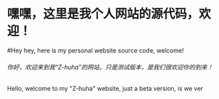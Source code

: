 # 嘿嘿，这里是我个人网站的源代码，欢迎！
#Hey hey, here is my personal website source code, welcome!
<h6>你好，欢迎来到我“Z-huha”的网站，只是测试版本，是我们很欢迎你的到来！</h6>
<p>Hello, welcome to my "Z-huha" website, just a beta version, is we ver

